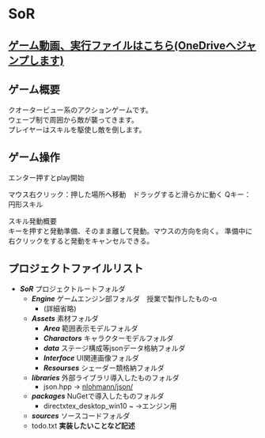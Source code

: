 # SoR　
## [ゲーム動画、実行ファイルはこちら(OneDriveへジャンプします)](https://jc21-my.sharepoint.com/:f:/g/personal/220188_jc-21_jp/EuiY7hTJUiBOqEDtnYaoqLoBR-Y7lTXVEWZs50AptfgKFQ?e=tNvsPk)

## ゲーム概要
クオータービュー系のアクションゲームです。\
ウェーブ制で周囲から敵が襲ってきます。\
プレイヤーはスキルを駆使し敵を倒します。

## ゲーム操作
エンター押すとplay開始

マウス右クリック：押した場所へ移動　ドラッグすると滑らかに動く
Qキー：円形スキル

スキル発動概要\
キーを押すと発動準備、そのまま離して発動。マウスの方向を向く。
準備中に右クリックをすると発動をキャンセルできる。

## プロジェクトファイルリスト
- ***SoR*** プロジェクトルートフォルダ
  - ***Engine*** ゲームエンジン部フォルダ　授業で製作したもの-α
    - (詳細省略)
  - ***Assets*** 素材フォルダ
    - ***Area***  範囲表示モデルフォルダ
    - ***Charactors*** キャラクターモデルフォルダ
    - ***data*** ステージ構成等jsonデータ格納フォルダ
    - ***Interface*** UI関連画像フォルダ
    - ***Resourses*** シェーダー類格納フォルダ
  - ***libraries*** 外部ライブラリ導入したものフォルダ
    - json.hpp → [nlohmann/json/](https://github.com/nlohmann/json)
  - ***packages*** NuGetで導入したものフォルダ
    - directxtex_desktop_win10 ~ →エンジン用
  - ***sources*** ソースコードフォルダ
  - todo.txt **実装したいことなど記述**
